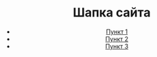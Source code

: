 <!DOCTYPE html>
<html lang="ru">
<head>
 <title>мой сайт шапка</title>
 <meta charset="utf-8"><!--а это надо не скажу зачем-->
 <style type="text/css">
 </style>
</head>
<!--мой пример юзать не советую там для адыкватной работы еще много стилев надо-->
<body>
 <div class="container"><!--стоить ставить дивы еще-->
 <header>
 <h1>Шапка сайта</h1>
 <nav>
 <ul class="menu" style="text-alight:centre"><!--Классы нужны для Css-->
 <li><a href="Vtm2.html">Пункт 1</a></li>
 <li><a href="Vtm3.html">Пункт 2</a></li>
 <li><a href="Vtm4.html">Пункт 3</a></li>
 </ul>
 </nav>
 </header>
 </div>
</body>
</html>
